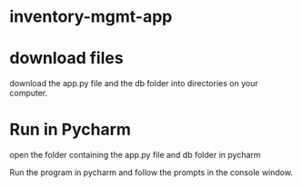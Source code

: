 # inventory-mgmt-app
# download files
download the app.py file and the db folder into directories on your computer.

# Run in Pycharm
open the folder containing the app.py file and db folder in pycharm

Run the program in pycharm and follow the prompts in the console window.
